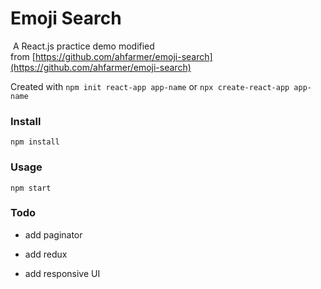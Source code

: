 # Emoji Search

 A React.js practice demo modified from [https://github.com/ahfarmer/emoji-search](https://github.com/ahfarmer/emoji-search)

Created with `npm init react-app app-name` or `npx create-react-app app-name`

### Install

`npm install`

### Usage

`npm start`

### Todo

- add paginator

- add redux

- add responsive UI
